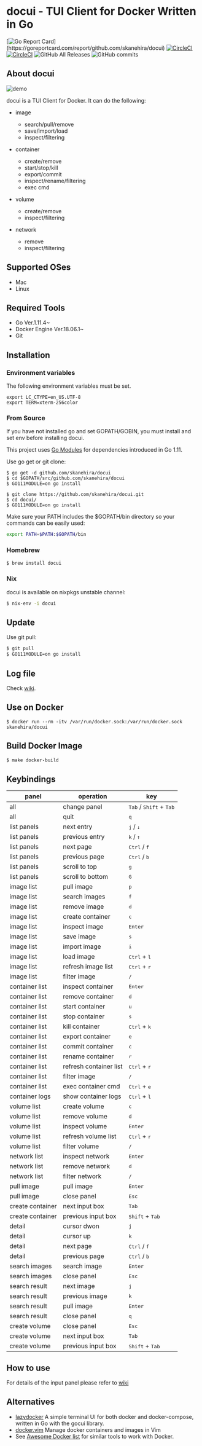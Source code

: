 # docui - TUI Client for Docker Written in Go

[![Go Report Card](https://goreportcard.com/badge/github.com/skanehira/docui?)](https://goreportcard.com/report/github.com/skanehira/docui)
[![CircleCI](https://img.shields.io/circleci/project/github/skanehira/docui.svg?style=flat-square)](https://goreportcard.com/report/github.com/skanehira/docui)
[![CircleCI](https://img.shields.io/github/release/skanehira/docui.svg?style=flat-square)](https://github.com/skanehira/docui/releases)
![GitHub All Releases](https://img.shields.io/github/downloads/skanehira/docui/total.svg?style=flat)
![GitHub commits](https://img.shields.io/github/commits-since/skanehira/docui/1.0.0.svg?style=flat-square)

## About docui
![demo](https://github.com/skanehira/docui/blob/images/images/docui.v2-demo.gif?raw=true)

docui is a TUI Client for Docker.
It can do the following:

- image
    - search/pull/remove
    - save/import/load
    - inspect/filtering

- container
    - create/remove
    - start/stop/kill
    - export/commit
    - inspect/rename/filtering
    - exec cmd

- volume
    - create/remove
    - inspect/filtering

- network
    - remove
    - inspect/filtering

## Supported OSes
- Mac
- Linux

## Required Tools
- Go Ver.1.11.4~
- Docker Engine Ver.18.06.1~
- Git

## Installation
### Environment variables
The following environment variables must be set.

```
export LC_CTYPE=en_US.UTF-8
export TERM=xterm-256color
```

### From Source

If you have not installed go and set GOPATH/GOBIN,
you must install and set env before installing docui.

This project uses [Go Modules](https://github.com/golang/go/wiki/Modules) for dependencies introduced in Go 1.11.

Use go get or git clone:

```
$ go get -d github.com/skanehira/docui
$ cd $GOPATH/src/github.com/skanehira/docui
$ GO111MODULE=on go install
```

```
$ git clone https://github.com/skanehira/docui.git
$ cd docui/
$ GO111MODULE=on go install
```

Make sure your PATH includes the $GOPATH/bin directory so your commands can be easily used:

```sh
export PATH=$PATH:$GOPATH/bin
```

### Homebrew

```sh
$ brew install docui
```

### Nix

docui is available on nixpkgs unstable channel:

```sh
$ nix-env -i docui
```

## Update

Use git pull:

```sh
$ git pull
$ GO111MODULE=on go install
```

## Log file

Check [wiki](https://github.com/skanehira/docui/blob/master/wiki.md).

## Use on Docker
```
$ docker run --rm -itv /var/run/docker.sock:/var/run/docker.sock skanehira/docui
```

## Build Docker Image
```sh
$ make docker-build
```

## Keybindings
| panel            | operation              | key                                                |
|------------------|------------------------|----------------------------------------------------|
| all              | change panel           | <kbd>Tab</kbd> / <kbd>Shift</kbd> + <kbd>Tab</kbd> |
| all              | quit                   | <kbd>q</kbd>                                       |
| list panels      | next entry             | <kbd>j</kbd> / <kbd>↓</kbd>                        |
| list panels      | previous entry         | <kbd>k</kbd> / <kbd>↑</kbd>                        |
| list panels      | next page              | <kbd>Ctrl</kbd> / <kbd>f</kbd>                     |
| list panels      | previous page          | <kbd>Ctrl</kbd> / <kbd>b</kbd>                     |
| list panels      | scroll to top          | <kbd>g</kbd>                                       |
| list panels      | scroll to bottom       | <kbd>G</kbd>                                       |
| image list       | pull image             | <kbd>p</kbd>                                       |
| image list       | search images          | <kbd>f</kbd>                                       |
| image list       | remove image           | <kbd>d</kbd>                                       |
| image list       | create container       | <kbd>c</kbd>                                       |
| image list       | inspect image          | <kbd>Enter</kbd>                                   |
| image list       | save image             | <kbd>s</kbd>                                       |
| image list       | import image           | <kbd>i</kbd>                                       |
| image list       | load image             | <kbd>Ctrl</kbd> + <kbd>l</kbd>                     |
| image list       | refresh image list     | <kbd>Ctrl</kbd> + <kbd>r</kbd>                     |
| image list       | filter image           | <kbd>/</kbd>                                       |
| container list   | inspect container      | <kbd>Enter</kbd>                                   |
| container list   | remove container       | <kbd>d</kbd>                                       |
| container list   | start container        | <kbd>u</kbd>                                       |
| container list   | stop container         | <kbd>s</kbd>                                       |
| container list   | kill container         | <kbd>Ctrl</kbd> + <kbd>k</kbd>                     |
| container list   | export container       | <kbd>e</kbd>                                       |
| container list   | commit container       | <kbd>c</kbd>                                       |
| container list   | rename container       | <kbd>r</kbd>                                       |
| container list   | refresh container list | <kbd>Ctrl</kbd> + <kbd>r</kbd>                     |
| container list   | filter image           | <kbd>/</kbd>                                       |
| container list   | exec container cmd     | <kbd>Ctrl</kbd> + <kbd>e</kbd>                     |
| container logs   | show container logs    | <kbd>Ctrl</kbd> + <kbd>l</kbd>                     |
| volume list      | create volume          | <kbd>c</kbd>                                       |
| volume list      | remove volume          | <kbd>d</kbd>                                       |
| volume list      | inspect volume         | <kbd>Enter</kbd>                                   |
| volume list      | refresh volume list    | <kbd>Ctrl</kbd> + <kbd>r</kbd>                     |
| volume list      | filter volume          | <kbd>/</kbd>                                       |
| network list     | inspect network        | <kbd>Enter</kbd>                                   |
| network list     | remove network         | <kbd>d</kbd>                                       |
| network list     | filter network         | <kbd>/</kbd>                                       |
| pull image       | pull image             | <kbd>Enter</kbd>                                   |
| pull image       | close panel            | <kbd>Esc</kbd>                                     |
| create container | next input box         | <kbd>Tab</kbd>                                     |
| create container | previous input box     | <kbd>Shift</kbd> +  <kbd>Tab</kbd>                 |
| detail           | cursor dwon            | <kbd>j</kbd>                                       |
| detail           | cursor up              | <kbd>k</kbd>                                       |
| detail           | next page              | <kbd>Ctrl</kbd> / <kbd>f</kbd>                     |
| detail           | previous page          | <kbd>Ctrl</kbd> / <kbd>b</kbd>                     |
| search images    | search image           | <kbd>Enter</kbd>                                   |
| search images    | close panel            | <kbd>Esc</kbd>                                     |
| search result    | next image             | <kbd>j</kbd>                                       |
| search result    | previous image         | <kbd>k</kbd>                                       |
| search result    | pull image             | <kbd>Enter</kbd>                                   |
| search result    | close panel            | <kbd>q</kbd>                                       |
| create volume    | close panel            | <kbd>Esc</kbd>                                     |
| create volume    | next input box         | <kbd>Tab</kbd>                                     |
| create volume    | previous input box     | <kbd>Shift</kbd> +  <kbd>Tab</kbd>                 |

## How to use
For details of the input panel please refer to [wiki](https://github.com/skanehira/docui/blob/master/wiki.md)

## Alternatives
- [lazydocker](https://github.com/jesseduffield/lazydocker)
A simple terminal UI for both docker and docker-compose, written in Go with the gocui library.
- [docker.vim](https://github.com/skanehira/docker.vim)
Manage docker containers and images in Vim
- See [Awesome Docker list](https://github.com/veggiemonk/awesome-docker/blob/master/README.md#terminal) for similar tools to work with Docker.
